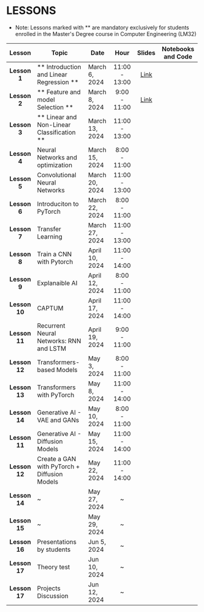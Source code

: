 # LESSONS

- Note: Lessons marked with ** are mandatory exclusively for students enrolled in the Master's Degree course in Computer Engineering (LM32)


| Lesson            | Topic                                             | Date            | Hour          | Slides       | Notebooks and Code |
| :-------:         | ------------------                                | --------------- | :-------:     | :-------:    |:-------:  |
| **Lesson 1**      | ** Introduction and Linear Regression **          | March 6, 2024   | 11:00 - 13:00 | [Link](#)   | |
| **Lesson 2**      | ** Feature and model Selection        **          | March 8, 2024   | 9:00 - 11:00  | [Link](#)   | |
| **Lesson 3**      | ** Linear and Non-Linear Classification  **       | March 13, 2024  | 11:00 - 13:00 |             |  | 
| **Lesson 4**      | Neural Networks and optimization                  | March 15, 2024  | 8:00 - 11:00  |             |  | 
| **Lesson 5**      | Convolutional Neural Networks                     | March 20, 2024  | 11:00 - 13:00 |             | |
| **Lesson 6**      | Introduciton to PyTorch                           | March 22, 2024  | 8:00 - 11:00  |             | |
| **Lesson 7**      | Transfer Learning                                 | March 27, 2024  | 11:00 - 13:00 |             | |
| **Lesson 8**      | Train a CNN with Pytorch                          | April 10, 2024  | 11:00 - 14:00 |             | |
| **Lesson 9**      | Explanaible AI                                    | April 12, 2024  | 8:00 - 11:00  | | | 
| **Lesson 10**     | CAPTUM                                            | April 17, 2024  | 11:00 - 14:00 |    | |
| **Lesson 11**     | Recurrent Neural Networks: RNN and LSTM           | April 19, 2024  | 9:00 - 11:00  |    | |
| **Lesson 12**     | Transformers-based Models                         | May 3, 2024     | 8:00 - 11:00  | | |
| **Lesson 13**     | Transformers with PyTorch                         | May 8, 2024     | 11:00 - 14:00 | | |
| **Lesson 14**     | Generative AI - VAE and GANs                      | May 10, 2024    | 8:00 - 11:00  | | |
| **Lesson 11**     | Generative AI - Diffusion Models                  | May 15, 2024    | 11:00 - 14:00 | | |
| **Lesson 12**     | Create a GAN with PyTorch + Diffusion Models      | May 22, 2024    | 11:00 - 14:00 | | |
| **Lesson 14**     |                                 ~                 | May 27, 2024    |       ~       | | |
| **Lesson 15**     |                                 ~                 | May 29, 2024    |       ~       |  | |
| **Lesson 16**     | Presentations by students                         | Jun 5, 2024    |       ~       |    | |
| **Lesson 17**     | Theory test                                       | Jun 10, 2024    |       ~       |    | |
| **Lesson 17**     | Projects Discussion                               | Jun 12, 2024    |       ~       |    | |


